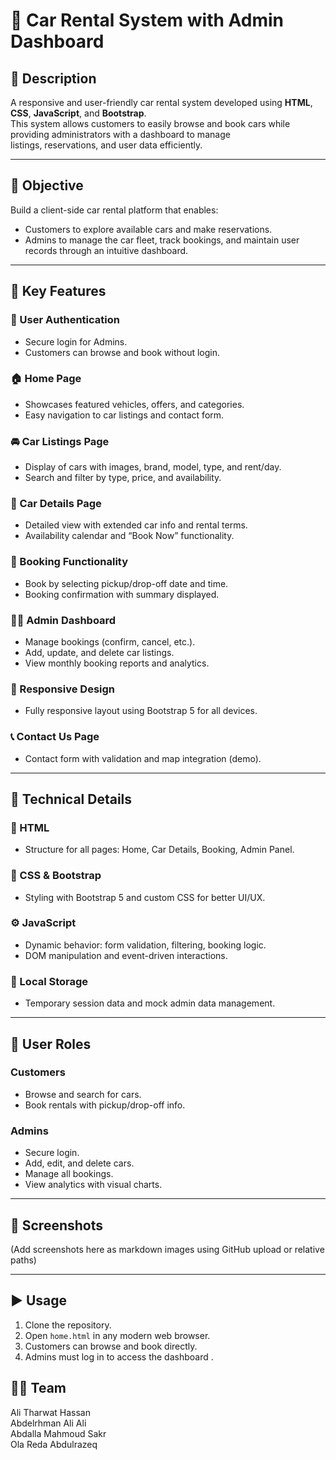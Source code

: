 # 🚗 Car Rental System with Admin Dashboard

## 📌 Description
A responsive and user-friendly car rental system developed using **HTML**, **CSS**, **JavaScript**, and **Bootstrap**.   
This system allows customers to easily browse and book cars while providing administrators with a dashboard to manage   
listings, reservations, and user data efficiently.

---

## 🎯 Objective
Build a client-side car rental platform that enables:
- Customers to explore available cars and make reservations.
- Admins to manage the car fleet, track bookings, and maintain user records through an intuitive dashboard.

---

## 🚀 Key Features

### 🔐 User Authentication
- Secure login for Admins.
- Customers can browse and book without login.

### 🏠 Home Page
- Showcases featured vehicles, offers, and categories.
- Easy navigation to car listings and contact form.

### 🚘 Car Listings Page
- Display of cars with images, brand, model, type, and rent/day.
- Search and filter by type, price, and availability.

### 📄 Car Details Page
- Detailed view with extended car info and rental terms.
- Availability calendar and “Book Now” functionality.

### 📝 Booking Functionality
- Book by selecting pickup/drop-off date and time.
- Booking confirmation with summary displayed.

### 🧑‍💼 Admin Dashboard
- Manage bookings (confirm, cancel, etc.).
- Add, update, and delete car listings.
- View monthly booking reports and analytics.

### 📱 Responsive Design
- Fully responsive layout using Bootstrap 5 for all devices.


### 📞 Contact Us Page
- Contact form with validation and map integration (demo).

---

## 🔧 Technical Details

### 🧱 HTML
- Structure for all pages: Home, Car Details, Booking, Admin Panel.

### 🎨 CSS & Bootstrap
- Styling with Bootstrap 5 and custom CSS for better UI/UX.

### ⚙️ JavaScript
- Dynamic behavior: form validation, filtering, booking logic.
- DOM manipulation and event-driven interactions.

### 💾 Local Storage
- Temporary session data and mock admin data management.

---

## 👥 User Roles

### Customers
- Browse and search for cars.
- Book rentals with pickup/drop-off info.

### Admins
- Secure login.
- Add, edit, and delete cars.
- Manage all bookings.
- View analytics with visual charts.

---

## 📸 Screenshots
(Add screenshots here as markdown images using GitHub upload or relative paths)

---


## ▶️ Usage

1. Clone the repository.
2. Open `home.html` in any modern web browser.
3. Customers can browse and book directly.
4. Admins must log in to access the dashboard .



## 👨‍💻 Team
Ali Tharwat Hassan    
Abdelrhman Ali Ali    
Abdalla Mahmoud Sakr   
Ola Reda Abdulrazeq    


